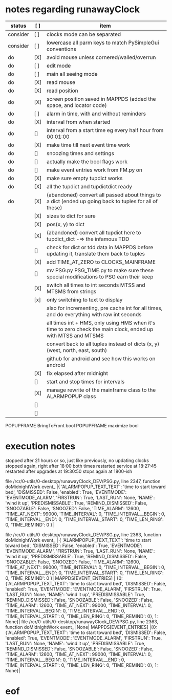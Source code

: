 # notes regarding runawayClock


status   | [ ] | item
---------|-----|--------------------------------------------------------------------------------------------------------------
consider | [ ] | clocks mode can be separated
consider | [ ] | lowercase all parm keys to match PySimpleGui conventions
do       | [X] | avoid mouse unless cornered/walled/overrun
do       | [ ] | edit mode
do       | [ ] | main all seeing mode
do       | [X] | read mouse
do       | [X] | read position
do       | [X] | screen position saved in MAPPDS (added the space, and locator code)
do       | [ ] | alarm in time, with and without reminders
do       | [X] | interval from when started
do       | []  | interval from a start time eg every half hour from 00:01:00
do       | [X] | make time till next event time work
do       | []  | snoozing times and settings
do       | []  | actually make the bool flags work
do       | []  | make event entries work from FM.py on
do       | [X] | make sure empty tupdict works
do       | [X] | all the tupdict and tupdictdict ready
do       | [X] | (abandoned) convert all passed about things to a dict (ended up going back to tuples for all of these)
         | [X] | sizes to dict for sure
         | [X] | pos(x, y) to dict
         | [X] | (abandoned) convert all tupdict here to tupdict_dict -=> the infamous TDD
         | []  | check for dict or tdd data in MAPPDS before updating it, translate them back to tuples
         | [X] | add TIME_AT_ZERO to CLOCKS_MAINFRAME
         | []  | mv PSG.py PSG_TIME.py to make sure these special modifications to PSG earn their keep
         | [X] | switch all times to int seconds MTSS and MTSMS from strings
         | [x] | only switching to text to display
         |     | also for incrementing, pre cache int for all times, and do everything with raw int seconds
         |     | all times int + HMS, only using HMS when it's time to zero check the main clock, ended up with MTSS and MTSMS
         |     | convert back to all tuples instead of dicts (x, y) (west, north, east, south)
         |     | github for android and see how this works on android
         | [X] | fix elapsed after midnight
         | []  | start and stop times for intervals
         | [X] | manage rewrite of the mainframe class to the ALARMPOPUP class
         | []  |
         | []  |




POPUPFRAME BringToFront bool
POPUPFRAME maximize bool


# execution notes

stopped after 21 hours or so, just like previously, no updating clocks
stopped again, right after 18:00 both times
restarted service at 18:27:45
restarted after upgrades at 19:30:50
stops again at 1800-ish

file /rcr/0-utils/0-desktop/runawayClock_DEV/PSG.py, line 2347, function doMidnightWork
 event_ |{
	 'ALARMPOPUP_TEXT_TEXT': 'time to start toward bed',
	 'DISMISSED': False,
	 'enabled': True,
	 'EVENTMODE': 'EVENTMODE_ALARM',
	 'FIRSTRUN': True,
	 'LAST_RUN': None,
	 'NAME': 'wind it up',
	 'PREDISMISSABLE': True,
	 'REMIND_DISMISSED': False,
	 'SNOOZABLE': False,
	 'SNOOZED': False,
	 'TIME_ALARM': 12600,
	 'TIME_AT_NEXT': 99000,
	 'TIME_INTERVAL': 0,
	 'TIME_INTERVAL__BEGIN': 0,
	 'TIME_INTERVAL__END': 0,
	 'TIME_INTERVAL_START': 0,
	 'TIME_LEN_RING': 0,
	 'TIME_REMIND': 0
}|



file /rcr/0-utils/0-desktop/runawayClock_DEV/PSG.py, line 2363, function doMidnightWork
 event_ |
 {
	 'ALARMPOPUP_TEXT_TEXT': 'time to start toward bed',
	 'DISMISSED': False,
	 'enabled': True,
	 'EVENTMODE': 'EVENTMODE_ALARM',
	 'FIRSTRUN': True,
	 'LAST_RUN': None,
	 'NAME': 'wind it up',
	 'PREDISMISSABLE': True,
	 'REMIND_DISMISSED': False,
	 'SNOOZABLE': False,
	 'SNOOZED': False,
	 'TIME_ALARM': 12600,
	 'TIME_AT_NEXT': 99000,
	 'TIME_INTERVAL': 0,
	 'TIME_INTERVAL__BEGIN': 0,
	 'TIME_INTERVAL__END': 0,
	 'TIME_INTERVAL_START': 0,
	 'TIME_LEN_RING': 0,
	 'TIME_REMIND': 0
	}|
                MAPPDS[EVENT_ENTRIES] |
	{0: {'ALARMPOPUP_TEXT_TEXT': 'time to start toward bed', 'DISMISSED': False, 'enabled': True, 'EVENTMODE': 'EVENTMODE_ALARM', 'FIRSTRUN': True, 'LAST_RUN': None, 'NAME': 'wind it up', 'PREDISMISSABLE': True, 'REMIND_DISMISSED': False, 'SNOOZABLE': False, 'SNOOZED': False, 'TIME_ALARM': 12600, 'TIME_AT_NEXT': 99000, 'TIME_INTERVAL': 0, 'TIME_INTERVAL__BEGIN': 0, 'TIME_INTERVAL__END': 0, 'TIME_INTERVAL_START': 0, 'TIME_LEN_RING': 0, 'TIME_REMIND': 0}, 1: None}|
file /rcr/0-utils/0-desktop/runawayClock_DEV/PSG.py, line 2363, function doMidnightWork
 event_ |None|
                MAPPDS[EVENT_ENTRIES] |{0: {'ALARMPOPUP_TEXT_TEXT': 'time to start toward bed', 'DISMISSED': False, 'enabled': True, 'EVENTMODE': 'EVENTMODE_ALARM', 'FIRSTRUN': True, 'LAST_RUN': None, 'NAME': 'wind it up', 'PREDISMISSABLE': True, 'REMIND_DISMISSED': False, 'SNOOZABLE': False, 'SNOOZED': False, 'TIME_ALARM': 12600, 'TIME_AT_NEXT': 99000, 'TIME_INTERVAL': 0, 'TIME_INTERVAL__BEGIN': 0, 'TIME_INTERVAL__END': 0, 'TIME_INTERVAL_START': 0, 'TIME_LEN_RING': 0, 'TIME_REMIND': 0}, 1: None}|

# eof
#
#
#
#

